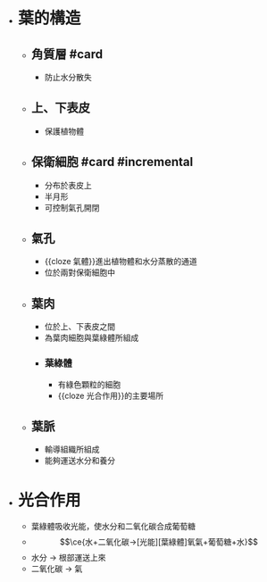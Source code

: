 - # 葉的構造
	- ## 角質層 #card
		- 防止水分散失
	- ## 上、下表皮
		- 保護植物體
	- ## 保衛細胞  #card #incremental
		- 分布於表皮上
		- 半月形
		- 可控制氣孔開閉
	- ## 氣孔
		- {{cloze  氣體}}進出植物體和水分蒸散的通道
		- 位於兩對保衛細胞中
	- ## 葉肉
		- 位於上、下表皮之間
		- 為葉肉細胞與葉綠體所組成
		- ### 葉綠體
			- 有綠色顆粒的細胞
			- {{cloze 光合作用}}的主要場所
	- ## 葉脈
		- 輸導組織所組成
		- 能夠運送水分和養分
- # 光合作用
	- 葉綠體吸收光能，使水分和二氧化碳合成葡萄糖
	- $$\ce{水+二氧化碳->[光能][葉綠體]氧氣+葡萄糖+水}$$
	- 水分 -> 根部運送上來
	- 二氧化碳 -> 氣